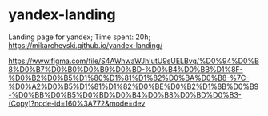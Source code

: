 # yandex-landing
Landing page for yandex;
Time spent: 20h;
https://mikarchevski.github.io/yandex-landing/

https://www.figma.com/file/S4AWnwaWJhIutU9sUELBvq/%D0%94%D0%B8%D0%B7%D0%B0%D0%B9%D0%BD-%D0%B4%D0%BB%D1%8F-%D0%B2%D0%B5%D1%80%D1%81%D1%82%D0%BA%D0%B8-%7C-%D0%A2%D0%B5%D1%81%D1%82%D0%BE%D0%B2%D1%8B%D0%B9-%D0%BB%D0%B5%D0%BD%D0%B4%D0%B8%D0%BD%D0%B3-(Copy)?node-id=160%3A772&mode=dev
